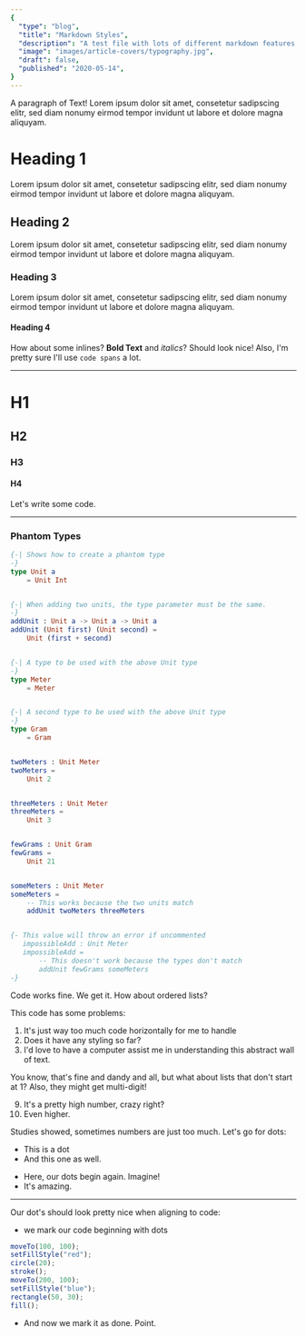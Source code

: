 ```yaml
---
{
  "type": "blog",
  "title": "Markdown Styles",
  "description": "A test file with lots of different markdown features for testing styling.",
  "image": "images/article-covers/typography.jpg",
  "draft": false,
  "published": "2020-05-14",
}
---
```


A paragraph of Text! Lorem ipsum dolor sit amet, consetetur sadipscing elitr, sed diam nonumy eirmod tempor invidunt ut labore et dolore magna aliquyam.

# Heading 1

Lorem ipsum dolor sit amet, consetetur sadipscing elitr, sed diam nonumy eirmod tempor invidunt ut labore et dolore magna aliquyam.

## Heading 2

Lorem ipsum dolor sit amet, consetetur sadipscing elitr, sed diam nonumy eirmod tempor invidunt ut labore et dolore magna aliquyam.

### Heading 3

Lorem ipsum dolor sit amet, consetetur sadipscing elitr, sed diam nonumy eirmod tempor invidunt ut labore et dolore magna aliquyam.

#### Heading 4

How about some inlines? **Bold Text** and _italics_? Should look nice! Also, I'm pretty sure I'll use `code spans` a lot.

---

# H1
## H2
### H3
#### H4


Let's write some code.

---

### Phantom Types

```elm
{-| Shows how to create a phantom type
-}
type Unit a
    = Unit Int


{-| When adding two units, the type parameter must be the same.
-}
addUnit : Unit a -> Unit a -> Unit a
addUnit (Unit first) (Unit second) =
    Unit (first + second)


{-| A type to be used with the above Unit type
-}
type Meter
    = Meter


{-| A second type to be used with the above Unit type
-}
type Gram
    = Gram


twoMeters : Unit Meter
twoMeters =
    Unit 2


threeMeters : Unit Meter
threeMeters =
    Unit 3


fewGrams : Unit Gram
fewGrams =
    Unit 21


someMeters : Unit Meter
someMeters =
    -- This works because the two units match
    addUnit twoMeters threeMeters


{- This value will throw an error if uncommented
   impossibleAdd : Unit Meter
   impossibleAdd =
       -- This doesn't work because the types don't match
       addUnit fewGrams someMeters
-}
```

Code works fine. We get it. How about ordered lists?

This code has some problems:

1. It's just way too much code horizontally for me to handle
2. Does it have any styling so far?
3. I'd love to have a computer assist me in understanding this abstract wall of text.

You know, that's fine and dandy and all, but what about lists that don't start at 1? Also, they might get multi-digit!

9. It's a pretty high number, crazy right?
10. Even higher.

Studies showed, sometimes numbers are just too much. Let's go for dots:

* This is a dot
* And this one as well.
- Here, our dots begin again. Imagine!
- It's amazing.

---

Our dot's should look pretty nice when aligning to code:

* we mark our code beginning with dots

```js
moveTo(100, 100);
setFillStyle("red");
circle(20);
stroke();
moveTo(200, 100);
setFillStyle("blue");
rectangle(50, 30);
fill();
```

* And now we mark it as done. Point.